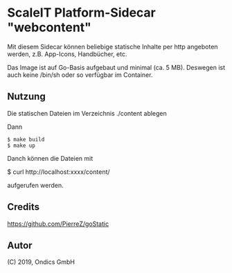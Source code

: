 # ScaleIT Platform-Sidecar "webcontent"

Mit diesem Sidecar können beliebige statische Inhalte
per http angeboten werden, z.B. App-Icons, Handbücher, 
etc.

Das Image ist auf Go-Basis aufgebaut und minimal (ca. 5 MB).
Deswegen ist auch keine /bin/sh oder so verfügbar im Container.

## Nutzung

Die statischen Dateien im Verzeichnis ./content ablegen

Dann 
    
    $ make build
    $ make up

Danch können die Dateien mit 

   $ curl http://localhost:xxxx/content/<datei>

aufgerufen werden.

## Credits

https://github.com/PierreZ/goStatic

## Autor

(C) 2019, Ondics GmbH



